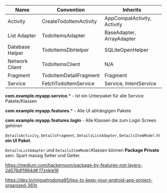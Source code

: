 | Name            | Convention             | Inherits                    |
| --------------- | ---------------------- | --------------------------- |
| Activity        | CreateTodoItemActivity | AppCompatActivity, Activity |
| List Adapter    | TodoItemsAdapter       | BaseAdapter, ArrayAdapter   |
| Database Helper | TodoItemsDbHelper      | SQLiteOpenHelper            |
| Network Client  | TodoItemsClient        | N/A                         |
| Fragment        | TodoItemDetailFragment | Fragment                    |
| Service         | FetchTodoItemService   | Service, IntentService      |



**com.example.myapp.service.*** - Ist ein Unterpaket für alle Service Pakete/Klassen

 **com.example.myapp.features.*** - Alle UI abhängigen Pakete

 **com.example.myapp.features.login** - Alle Klassen die zum Login Screen gehören



 `DetailsActivity`, `DetailsFragment`, `DetailsListAdapter`, `DetailsItemModel` in **ein UI Paket**.



`DetailsListAdapter` und `DetailsItemModel`Klassen können **Package Private** sein. Spart massig Setter und Getter.

 https://medium.com/hackernoon/package-by-features-not-layers-2d076df1964d#.f7znkie19 

 https://dev.to/miguelrodoma95/tips-to-keep-your-android-app-project-organized-361n 

